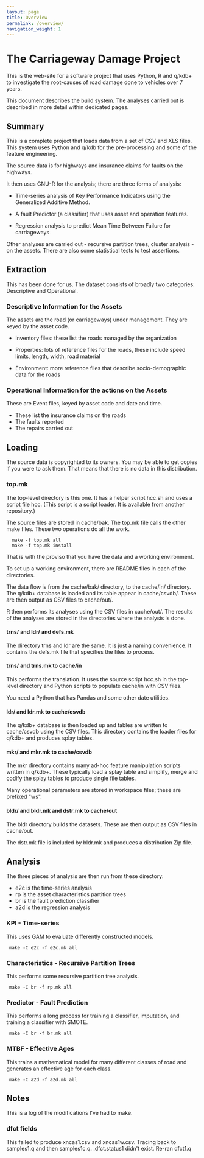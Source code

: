 ```yaml
---
layout: page
title: Overview
permalink: /overview/
navigation_weight: 1
---
```

# The Carriageway Damage Project

This is the web-site for a software project that uses Python, R and q/kdb+
to investigate the root-causes of road damage done to vehicles over 7 years.

This document describes the build system. The analyses carried out is described
in more detail within dedicated pages.

## Summary

This is a complete project that loads data from a set of CSV and XLS
files. This system uses Python and q/kdb for the pre-processing and some of
the feature engineering.

The source data is for highways and insurance claims for faults on the highways.

It then uses GNU-R for the analysis; there are three forms of analysis:

 - Time-series analysis of Key Performance Indicators using the Generalized
   Additive Method.

 - A fault Predictor (a classifier) that uses asset and operation features.

 - Regression analysis to predict Mean Time Between Failure for carriageways
 
Other analyses are carried out - recursive partition trees, cluster analysis -
on the assets. There are also some statistical tests to test assertions.

## Extraction

This has been done for us. The dataset consists of broadly two categories:
Descriptive and Operational.

### Descriptive Information for the Assets

The assets are the road (or carriageways) under management. They are keyed
by the asset code.

 - Inventory files: these list the roads managed by the organization
 
 - Properties: lots of reference files for the roads, these include speed
   limits, length, width, road material
 
 - Environment: more reference files that describe socio-demographic data
   for the roads

### Operational Information for the actions on the Assets

These are Event files, keyed by asset code and date and time.

  - These list the insurance claims on the roads
  - The faults reported
  - The repairs carried out

## Loading

The source data is copyrighted to its owners. You may be able to get copies
if you were to ask them. That means that there is no data in this distribution.

### top.mk

The top-level directory is this one. It has a helper script hcc.sh and uses
a script file hcc. (This script is a script loader. It is available from
another repository.)

The source files are stored in cache/bak. The top.mk file calls the other
make files. These two operations do all the work.

```
  make -f top.mk all
  make -f top.mk install
```

That is with the proviso that you have the data and a working environment.

To set up a working environment, there are README files in each of the
directories.

The data flow is from the cache/bak/ directory, to the cache/in/ directory.
The q/kdb+ database is loaded and its table appear in cache/csvdb/. These
are then output as CSV files to cache/out/.

R then performs its analyses using the CSV files in cache/out/. The results
of the analyses are stored in the directories where the analysis is done.

#### trns/ and ldr/ and defs.mk

The directory trns and ldr are the same. It is just a naming convenience.
It contains the defs.mk file that specifies the files to process.

#### trns/ and trns.mk to cache/in

This performs the translation. It uses the source script hcc.sh in the
top-level directory and Python scripts to populate cache/in with CSV files.

You need a Python that has Pandas and some other date utilities.

#### ldr/ and ldr.mk to cache/csvdb

The q/kdb+ database is then loaded up and tables are written to cache/csvdb
using the CSV files. This directory contains the loader files for q/kdb+
and produces splay tables.

#### mkr/ and mkr.mk to cache/csvdb

The mkr directory contains many ad-hoc feature manipulation scripts written
in q/kdb+. These typically load a splay table and simplify, merge and
codify the splay tables to produce single file tables.

Many operational parameters are stored in workspace files; these are
prefixed "ws".

#### bldr/ and bldr.mk and dstr.mk to cache/out

The bldr directory builds the datasets. These are then output as CSV files
in cache/out.

The dstr.mk file is included by bldr.mk and produces a distribution Zip file.

## Analysis

The three pieces of analysis are then run from these directory:

 - e2c is the time-series analysis 
 - rp is the asset characteristics partition trees
 - br is the fault prediction classifier
 - a2d is the regression analysis 

### KPI - Time-series

This uses GAM to evaluate differently constructed models.

```
 make -C e2c -f e2c.mk all
```

### Characteristics - Recursive Partition Trees

This performs some recursive partition tree analysis.

```
 make -C br -f rp.mk all
```

### Predictor - Fault Prediction

This performs a long process for training a classifier, imputation, and training a classifier with SMOTE.

```
 make -C br -f br.mk all
```

### MTBF - Effective Ages

This trains a mathematical model for many different classes of road and
generates an effective age for each class.

```
 make -C a2d -f a2d.mk all
```

## Notes

This is a log of the modifications I've had to make.

### dfct fields

This failed to produce xncas1.csv and xncas1w.csv. Tracing back to
samples1.q and then samples1c.q. .dfct.status1 didn't exist. Re-ran dfct1.q
